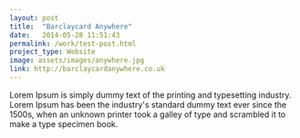 ```yaml
---
layout: post
title:  "Barclaycard Anywhere"
date:   2014-05-28 11:51:43
permalink: /work/test-post.html
project_type: Website
image: assets/images/anywhere.jpg
link: http://barclaycardanywhere.co.uk
---
```


Lorem Ipsum is simply dummy text of the printing and typesetting industry. Lorem Ipsum has been the industry's standard dummy text ever since the 1500s, when an unknown printer took a galley of type and scrambled it to make a type specimen book.

